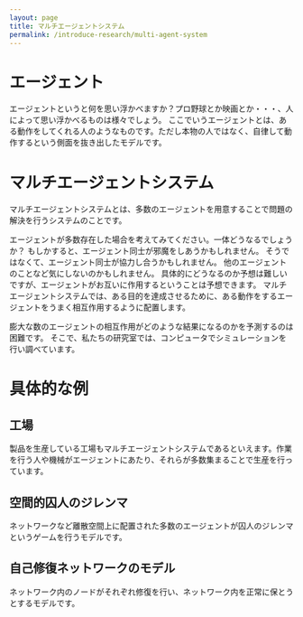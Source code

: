 ```yaml
---
layout: page
title: マルチエージェントシステム
permalink: /introduce-research/multi-agent-system
---
```


# エージェント
エージェントというと何を思い浮かべますか？プロ野球とか映画とか・・・、人によって思い浮かべるものは様々でしょう。
ここでいうエージェントとは、ある動作をしてくれる人のようなものです。ただし本物の人ではなく、自律して動作するという側面を抜き出したモデルです。

# マルチエージェントシステム
マルチエージェントシステムとは、多数のエージェントを用意することで問題の解決を行うシステムのことです。

エージェントが多数存在した場合を考えてみてください。一体どうなるでしょうか？
もしかすると、エージェント同士が邪魔をしあうかもしれません。
そうではなくて、エージェント同士が協力し合うかもしれません。
他のエージェントのことなど気にしないのかもしれません。
具体的にどうなるのか予想は難しいですが、エージェントがお互いに作用するということは予想できます。
マルチエージェントシステムでは、ある目的を達成させるために、ある動作をするエージェントをうまく相互作用するように配置します。

膨大な数のエージェントの相互作用がどのような結果になるのかを予測するのは困難です。
そこで、私たちの研究室では、コンピュータでシミュレーションを行い調べています。

# 具体的な例
## 工場
製品を生産している工場もマルチエージェントシステムであるといえます。作業を行う人や機械がエージェントにあたり、それらが多数集まることで生産を行っています。

## 空間的囚人のジレンマ
ネットワークなど離散空間上に配置された多数のエージェントが囚人のジレンマというゲームを行うモデルです。

## 自己修復ネットワークのモデル
ネットワーク内のノードがそれぞれ修復を行い、ネットワーク内を正常に保とうとするモデルです。